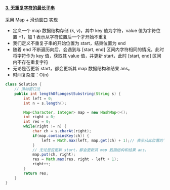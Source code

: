 #### [3. 无重复字符的最长子串](https://leetcode-cn.com/problems/longest-substring-without-repeating-characters/)



采用 Map + 滑动窗口 实现

- 定义一个 map 数据结构存储 (k, v)，其中 key 值为字符，value 值为字符位置 +1，加 1 表示从字符位置后一个才开始不重复
- 我们定义不重复子串的开始位置为 start，结束位置为 end
- 随着 end 不断遍历向后，会遇到与 [start, end] 区间内字符相同的情况，此时将字符作为 key 值，获取其 value 值，并更新 start，此时 [start, end] 区间内不存在重复字符
- 无论是否更新 start，都会更新其 map 数据结构和结果 ans。
- 时间复杂度：O(n)

```java
class Solution {
    // 滑动窗口法
    public int lengthOfLongestSubstring(String s) {
        int left = 0;
        int n = s.length();

        Map<Character, Integer> map = new HashMap<>();
        int right = 0;
        int res = 0;
        while(right != n) {
            char ch = s.charAt(right);
            if(map.containsKey(ch)) {
                left = Math.max(left, map.get(ch) + 1);// 表示从此位置的下一个才不重复
            }
            // 无论是否更新 start，都会更新其 map 数据结构和结果 ans。
            map.put(ch, right);
            res = Math.max(res, right - left + 1);
            right++;
        }
        return res;
    }
}
```

